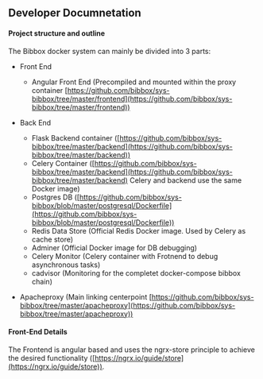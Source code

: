 ## Developer Documnetation

#### Project structure and outline

The Bibbox docker system can mainly be divided into 3 parts:

* Front End
  * Angular Front End (Precompiled and mounted within the proxy container [https://github.com/bibbox/sys-bibbox/tree/master/frontend](https://github.com/bibbox/sys-bibbox/tree/master/frontend)) 

* Back End
  * Flask Backend container ([https://github.com/bibbox/sys-bibbox/tree/master/backend](https://github.com/bibbox/sys-bibbox/tree/master/backend))
  * Celery Container ([https://github.com/bibbox/sys-bibbox/tree/master/backend](https://github.com/bibbox/sys-bibbox/tree/master/backend) Celery and backend use the same Docker image)
  * Postgres DB ([https://github.com/bibbox/sys-bibbox/blob/master/postgresql/Dockerfile](https://github.com/bibbox/sys-bibbox/blob/master/postgresql/Dockerfile))
  * Redis Data Store (Official Redis Docker image. Used by Celery as cache store)
  * Adminer (Official Docker image for DB debugging)
  * Celery Monitor (Celery container with Frotnend to debug asynchronous tasks)
  * cadvisor (Monitoring for the completet docker-compose bibbox chain)

* Apacheproxy (Main linking centerpoint [https://github.com/bibbox/sys-bibbox/tree/master/apacheproxy](https://github.com/bibbox/sys-bibbox/tree/master/apacheproxy))


#### Front-End Details

The Frontend is angular based and uses the ngrx-store principle to achieve the desired functionality ([https://ngrx.io/guide/store](https://ngrx.io/guide/store)).

